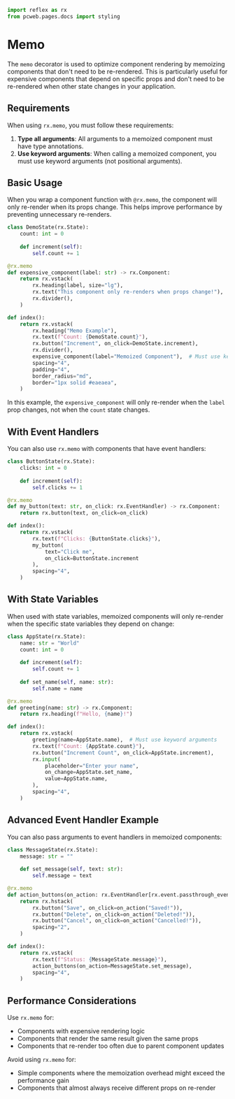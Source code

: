 ```python exec
import reflex as rx
from pcweb.pages.docs import styling
```

# Memo

The `memo` decorator is used to optimize component rendering by memoizing components that don't need to be re-rendered. This is particularly useful for expensive components that depend on specific props and don't need to be re-rendered when other state changes in your application.

## Requirements

When using `rx.memo`, you must follow these requirements:

1. **Type all arguments**: All arguments to a memoized component must have type annotations.
2. **Use keyword arguments**: When calling a memoized component, you must use keyword arguments (not positional arguments).

## Basic Usage

When you wrap a component function with `@rx.memo`, the component will only re-render when its props change. This helps improve performance by preventing unnecessary re-renders.

```python
class DemoState(rx.State):
    count: int = 0
    
    def increment(self):
        self.count += 1

@rx.memo
def expensive_component(label: str) -> rx.Component:
    return rx.vstack(
        rx.heading(label, size="lg"),
        rx.text("This component only re-renders when props change!"),
        rx.divider(),
    )

def index():
    return rx.vstack(
        rx.heading("Memo Example"),
        rx.text(f"Count: {DemoState.count}"),
        rx.button("Increment", on_click=DemoState.increment),
        rx.divider(),
        expensive_component(label="Memoized Component"),  # Must use keyword arguments
        spacing="4",
        padding="4",
        border_radius="md",
        border="1px solid #eaeaea",
    )
```

In this example, the `expensive_component` will only re-render when the `label` prop changes, not when the `count` state changes.

## With Event Handlers

You can also use `rx.memo` with components that have event handlers:

```python
class ButtonState(rx.State):
    clicks: int = 0
    
    def increment(self):
        self.clicks += 1

@rx.memo
def my_button(text: str, on_click: rx.EventHandler) -> rx.Component:
    return rx.button(text, on_click=on_click)

def index():
    return rx.vstack(
        rx.text(f"Clicks: {ButtonState.clicks}"),
        my_button(
            text="Click me", 
            on_click=ButtonState.increment
        ),
        spacing="4",
    )
```

## With State Variables

When used with state variables, memoized components will only re-render when the specific state variables they depend on change:

```python
class AppState(rx.State):
    name: str = "World"
    count: int = 0
    
    def increment(self):
        self.count += 1
        
    def set_name(self, name: str):
        self.name = name

@rx.memo
def greeting(name: str) -> rx.Component:
    return rx.heading(f"Hello, {name}!")

def index():
    return rx.vstack(
        greeting(name=AppState.name),  # Must use keyword arguments
        rx.text(f"Count: {AppState.count}"),
        rx.button("Increment Count", on_click=AppState.increment),
        rx.input(
            placeholder="Enter your name", 
            on_change=AppState.set_name,
            value=AppState.name,
        ),
        spacing="4",
    )
```

## Advanced Event Handler Example

You can also pass arguments to event handlers in memoized components:

```python
class MessageState(rx.State):
    message: str = ""
    
    def set_message(self, text: str):
        self.message = text

@rx.memo
def action_buttons(on_action: rx.EventHandler[rx.event.passthrough_event_spec(str)]) -> rx.Component:
    return rx.hstack(
        rx.button("Save", on_click=on_action("Saved!")),
        rx.button("Delete", on_click=on_action("Deleted!")),
        rx.button("Cancel", on_click=on_action("Cancelled!")),
        spacing="2",
    )

def index():
    return rx.vstack(
        rx.text(f"Status: {MessageState.message}"),
        action_buttons(on_action=MessageState.set_message),
        spacing="4",
    )
```

## Performance Considerations

Use `rx.memo` for:
- Components with expensive rendering logic
- Components that render the same result given the same props
- Components that re-render too often due to parent component updates

Avoid using `rx.memo` for:
- Simple components where the memoization overhead might exceed the performance gain
- Components that almost always receive different props on re-render
